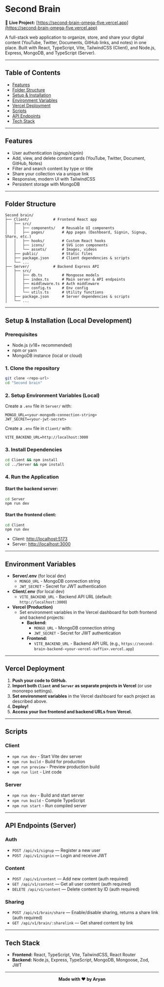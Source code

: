 # Second Brain

🛜 **Live Project:** [https://second-brain-omega-five.vercel.app](https://second-brain-omega-five.vercel.app)

A full-stack web application to organize, store, and share your digital content (YouTube, Twitter, Documents, GitHub links, and notes) in one place. Built with React, TypeScript, Vite, TailwindCSS (Client), and Node.js, Express, MongoDB, and TypeScript (Server).

---

## Table of Contents
- [Features](#features)
- [Folder Structure](#folder-structure)
- [Setup & Installation](#setup--installation)
- [Environment Variables](#environment-variables)
- [Vercel Deployment](#vercel-deployment)
- [Scripts](#scripts)
- [API Endpoints](#api-endpoints)
- [Tech Stack](#tech-stack)

---

## Features
- User authentication (signup/signin)
- Add, view, and delete content cards (YouTube, Twitter, Document, GitHub, Notes)
- Filter and search content by type or title
- Share your collection via a unique link
- Responsive, modern UI with TailwindCSS
- Persistent storage with MongoDB

---

## Folder Structure
```
Second brain/
├── Client/           # Frontend React app
│   ├── src/
│   │   ├── components/   # Reusable UI components
│   │   ├── pages/        # App pages (Dashboard, Signin, Signup, Share, etc.)
│   │   ├── hooks/        # Custom React hooks
│   │   ├── icons/        # SVG icon components
│   │   └── assets/       # Images, videos
│   ├── public/           # Static files
│   ├── package.json      # Client dependencies & scripts
│   └── ...
├── Server/           # Backend Express API
│   ├── src/
│   │   ├── db.ts         # Mongoose models
│   │   ├── index.ts      # Main server & API endpoints
│   │   ├── middleware.ts # Auth middleware
│   │   ├── config.ts     # Env config
│   │   └── utils.ts      # Utility functions
│   ├── package.json      # Server dependencies & scripts
│   └── ...
```

---

## Setup & Installation (Local Development)

### Prerequisites
- Node.js (v18+ recommended)
- npm or yarn
- MongoDB instance (local or cloud)

### 1. Clone the repository
```bash
git clone <repo-url>
cd "Second brain"
```

### 2. Setup Environment Variables (Local)
Create a `.env` file in `Server/` with:
```
MONGO_URL=<your-mongodb-connection-string>
JWT_SECRET=<your-jwt-secret>
```
Create a `.env` file in `Client/` with:
```
VITE_BACKEND_URL=http://localhost:3000
```

### 3. Install Dependencies
```bash
cd Client && npm install
cd ../Server && npm install
```

### 4. Run the Application
#### Start the backend server:
```bash
cd Server
npm run dev
```
#### Start the frontend client:
```bash
cd Client
npm run dev
```
- Client: [http://localhost:5173](http://localhost:5173)
- Server: [http://localhost:3000](http://localhost:3000)

---

## Environment Variables
- **Server/.env** (for local dev)
  - `MONGO_URL` - MongoDB connection string
  - `JWT_SECRET` - Secret for JWT authentication
- **Client/.env** (for local dev)
  - `VITE_BACKEND_URL` - Backend API URL (default: `http://localhost:3000`)
- **Vercel (Production)**
  - Set environment variables in the Vercel dashboard for both frontend and backend projects:
    - **Backend:**
      - `MONGO_URL` - MongoDB connection string
      - `JWT_SECRET` - Secret for JWT authentication
    - **Frontend:**
      - `VITE_BACKEND_URL` - Backend API URL (e.g., `https://second-brain-backend-<your-vercel-suffix>.vercel.app`)

---

## Vercel Deployment

1. **Push your code to GitHub.**
2. **Import both `Client` and `Server` as separate projects in Vercel** (or use monorepo settings).
3. **Set environment variables** in the Vercel dashboard for each project as described above.
4. **Deploy!**
5. **Access your live frontend and backend URLs from Vercel.**

---

## Scripts
### Client
- `npm run dev` - Start Vite dev server
- `npm run build` - Build for production
- `npm run preview` - Preview production build
- `npm run lint` - Lint code

### Server
- `npm run dev` - Build and start server
- `npm run build` - Compile TypeScript
- `npm run start` - Run compiled server

---

## API Endpoints (Server)

### Auth
- `POST /api/v1/signup` — Register a new user
- `POST /api/v1/signin` — Login and receive JWT

### Content
- `POST /api/v1/content` — Add new content (auth required)
- `GET /api/v1/content` — Get all user content (auth required)
- `DELETE /api/v1/content` — Delete content by ID (auth required)

### Sharing
- `POST /api/v1/brain/share` — Enable/disable sharing, returns a share link (auth required)
- `GET /api/v1/brain/:sharelink` — Get shared content by link

---

## Tech Stack
- **Frontend:** React, TypeScript, Vite, TailwindCSS, React Router
- **Backend:** Node.js, Express, TypeScript, MongoDB, Mongoose, Zod, JWT

---

<div align="center">
  <b>Made with ❤️ by Aryan</b>
</div>
